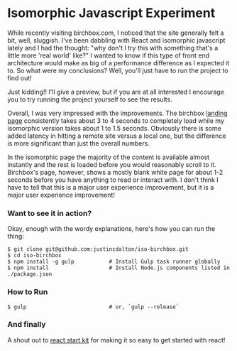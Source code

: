 # Isomorphic Javascript Experiment

While recently visiting birchbox.com, I noticed that the site generally felt a bit, well, sluggish. I've been dabbling with React and isomorphic javascript lately and I had the thought: "why don't I try this with something that's a little more 'real world' like?" I wanted to know if this type of front end architecture would make as big of a performance difference as I expected it to. So what were my conclusions? Well, you'll just have to run the project to find out!

Just kidding!! I'll give a preview, but if you are at all interested I encourage you to try running the project yourself to see the results.

Overall, I was very impressed with the improvements. The birchbox [landing page](https://www.birchbox.com/men/shop) consistently takes about 3 to 4 seconds to completely load while my isomorphic version takes about 1 to 1.5 seconds. Obviously there is some added latency in hitting a remote site versus a local one, but the difference is more significant than just the overall numbers.

In the isomorphic page the majority of the content is available almost instantly and the rest is loaded before you would reasonably scroll to it. Birchbox's page, however, shows a mostly blank white page for about 1-2 seconds before you have anything to read or interact with. I don't think I have to tell that this is a major user experience improvement, but it is a major user experience improvement!

### Want to see it in action?

Okay, enough with the wordy explanations, here's how you can run the thing:

```shell
$ git clone git@github.com:justincdalton/iso-birchbox.git
$ cd iso-birchbox
$ npm install -g gulp           # Install Gulp task runner globally
$ npm install                   # Install Node.js components listed in ./package.json
```

### How to Run

```shell
$ gulp                          # or, `gulp --release`
```
### And finally

A shout out to [react start kit](http://demo.reactstarterkit.com/) for making it so easy to get started with react!
